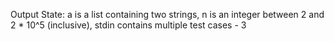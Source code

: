 Output State: a is a list containing two strings, n is an integer between 2 and 2 * 10^5 (inclusive), stdin contains multiple test cases - 3